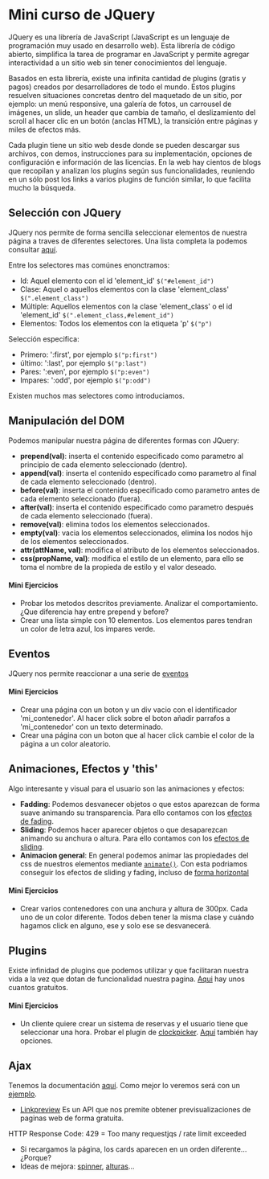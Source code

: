 # Mini curso de JQuery

JQuery es una librería de JavaScript (JavaScript es un lenguaje de programación muy usado en desarrollo web). Esta librería de código abierto, simplifica la tarea de programar en JavaScript y permite agregar interactividad a un sitio web sin tener conocimientos del lenguaje.

Basados en esta librería, existe una infinita cantidad de plugins (gratis y pagos) creados por desarrolladores de todo el mundo. Estos plugins resuelven situaciones concretas dentro del maquetado de un sitio, por ejemplo: un menú responsive, una galería de fotos, un carrousel de imágenes, un slide, un header que cambia de tamaño, el deslizamiento del scroll al hacer clic en un botón (anclas HTML), la transición entre páginas y miles de efectos más.

Cada plugin tiene un sitio web desde donde se pueden descargar sus archivos, con demos, instrucciones para su implementación, opciones de configuración e información de las licencias. En la web hay cientos de blogs que recopilan y analizan los plugins según sus funcionalidades, reuniendo en un sólo post los links a varios plugins de función similar, lo que facilita mucho la búsqueda.

## Selección con JQuery

JQuery nos permite de forma sencilla seleccionar elementos de nuestra página a traves de diferentes selectores. Una lista completa la podemos consultar [aquí](https://www.w3schools.com/jquery/jquery_ref_selectors.asp).

Entre los selectores mas comúnes enonctramos:

  - Id: Aquel elemento con el id 'element_id' `$("#element_id")`
  - Clase: Aquel o aquellos elementos con la clase 'element_class' `$(".element_class")`
  - Múltiple: Aquellos elementos con la clase 'element_class' o el id 'element_id' `$(".element_class,#element_id")`
  - Elementos: Todos los elementos con la etiqueta 'p' `$("p")`
  
Selección especifica:

   - Primero: ':first', por ejemplo `$("p:first")`
   - último: ':last', por ejemplo `$("p:last")`
   - Pares: ':even', por ejemplo `$("p:even")`
   - Impares:  ':odd', por ejemplo `$("p:odd")`
   
Existen muchos mas selectores como introduciamos.

## Manipulación del DOM

Podemos manipular nuestra página de diferentes formas con JQuery:

  - **prepend(val)**: inserta el contenido especificado como parametro al principio de cada elemento seleccionado (dentro).
  - **append(val)**: inserta el contenido especificado como parametro al final de cada elemento seleccionado (dentro).
  - **before(val)**: inserta el contenido especificado como parametro antes de cada elemento seleccionado (fuera).
  - **after(val)**: inserta el contenido especificado como parametro después de cada elemento seleccionado (fuera).
  - **remove(val)**: elimina todos los elementos seleccionados.
  - **empty(val)**: vacia los elementos seleccionados, elimina los nodos hijo de los elementos seleccionados.
  - **attr(attName, val)**: modifica el atributo de los elementos seleccionados.
  - **css(propName, val)**: modifica el estilo de un elemento, para ello se toma el nombre de la propieda de estilo y el valor deseado.

#### Mini Ejercicios

  - Probar los metodos descritos previamente. Analizar el comportamiento. ¿Que diferencia hay entre prepend y before?
  - Crear una lista simple con 10 elementos. Los elementos pares tendran un color de letra azul, los impares verde.
  
## Eventos

JQuery nos permite reaccionar a una serie de [eventos](https://www.w3schools.com/jquery/jquery_events.asp)

#### Mini Ejercicios

  - Crear una página con un boton y un div vacio con el identificador 'mi_contenedor'. Al hacer click sobre el boton añadir parrafos a 'mi_contenedor' con un texto determinado.
  - Crear una página con un boton que al hacer click cambie el color de la página a un color aleatorio. 

## Animaciones, Efectos y 'this'

Algo interesante y visual para el usuario son las animaciones y efectos:

  - **Fadding**: Podemos desvanecer objetos o que estos aparezcan de forma suave animando su transparencia. Para ello contamos con los [efectos de fading](https://www.w3schools.com/jquery/jquery_fade.asp).
  - **Sliding**: Podemos hacer aparecer objetos o que desaparezcan animando su anchura o altura. Para ello contamos con los [efectos de sliding](https://www.w3schools.com/jquery/jquery_slide.asp).
  - **Animacion general**: En general podemos animar las propiedades del css de nuestros elementos mediante [`animate()`](https://api.jquery.com/animate/). Con esta podriamos conseguir los efectos de sliding y fading, incluso de [forma horizontal](https://stackoverflow.com/questions/596608/slide-right-to-left)

#### Mini Ejercicios

  - Crear varios contenedores con una anchura y altura de 300px. Cada uno de un color diferente. Todos deben tener la misma clase y cuándo hagamos click en alguno, ese y solo ese se desvanecerá.

## Plugins

Existe infinidad de plugins que podemos utilizar y que facilitaran nuestra vida a la vez que dotan de funcionalidad nuestra pagina. [Aqui](https://speckyboy.com/free-jquery-plugins/) hay unos cuantos gratuitos.

#### Mini Ejercicios

  - Un cliente quiere crear un sistema de reservas y el usuario tiene que seleccionar una hora. Probar el plugin de [clockpicker](https://weareoutman.github.io/clockpicker/). [Aquí](https://github.com/weareoutman/clockpicker) también hay opciones.
  
  
## Ajax

Tenemos la documentación [aquí](https://api.jquery.com/jquery.ajax/). Como mejor lo veremos será con un [ejemplo](https://hackersandslackers.com/making-ajax-calls-with-jquery/).

  - [Linkpreview](https://www.linkpreview.net/) Es un API que nos premite obtener previsualizaciones de paginas web de forma gratuita.

HTTP Response Code: 429 = Too many requestjqs / rate limit exceeded

 -  Si recargamos la página, los cards aparecen en un orden diferente... ¿Porque?
 - Ideas de mejora: [spinner](https://getbootstrap.com/docs/4.5/components/spinners/), [alturas](https://brm.io/jquery-match-height/)...